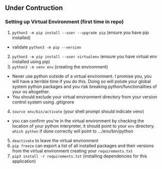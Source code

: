 ## Under Contruction

### Setting up Virtual Environment (first time in repo)

1. `python3 -m pip install --user --upgrade pip` (ensure you have pip installed)

- validate `python3 -m pip --version`

2. `python3 -m pip install --user virtualenv` (ensure you have virtual env installed using pip)
3. `python3 -m venv env` (creating the environment)

- Never use python outside of a virtual environment. I promise you, you will have a terrible time if you do this. Doing so will polute your global system python packages and you risk breaking python/functionalities of your os altogether.
- You should exclude your virtual environment directory from your version control system using .gitignore

4. `source env/bin/activate` (your shell prompt should indicate venv)

- you can confirm you're in the virtual environment by checking the location of your python interpreter, it should point to your `env` directory. `which python` if done correctly will point to .../env/bin/python

5. `deactivate` to leave the virtual environment
6. `pip freeze` can export a list of all installed packages and their versions from the virtual environment creating your `requirements.txt`
7. `pip3 install -r requirements.txt` (installing dependencies for this application)
